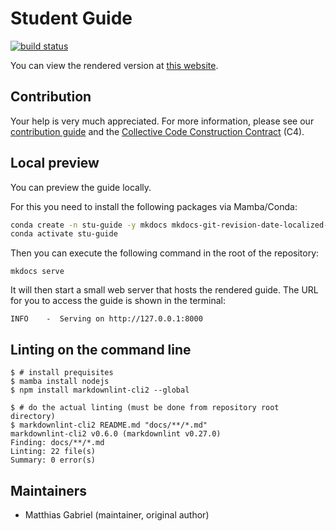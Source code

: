 # Student Guide

[![build status](https://github.com/tuc-nt-df/student-guide/actions/workflows/cicd.yml/badge.svg?branch=main)](https://github.com/tuc-nt-df/student-guide/tree/main)

You can view the rendered version at [this website](https://tuc-nt-df.github.io/student-guide/).

## Contribution

Your help is very much appreciated. For more information, please see our [contribution guide](./CONTRIBUTING.md) and the [Collective Code Construction Contract](https://github.com/link-developers/rfcs/blob/master/docs/001.md) (C4).

## Local preview

You can preview the guide locally.

For this you need to install the following packages via Mamba/Conda:

```sh
conda create -n stu-guide -y mkdocs mkdocs-git-revision-date-localized-plugin mkdocs-material mkdocs-material-extensions
conda activate stu-guide
```

Then you can execute the following command in the root of the repository:

```
mkdocs serve
```

It will then start a small web server that hosts the rendered guide.
The URL for you to access the guide is shown in the terminal:

```
INFO    -  Serving on http://127.0.0.1:8000
```

## Linting on the command line

```console
$ # install prequisites
$ mamba install nodejs
$ npm install markdownlint-cli2 --global

$ # do the actual linting (must be done from repository root directory)
$ markdownlint-cli2 README.md "docs/**/*.md"
markdownlint-cli2 v0.6.0 (markdownlint v0.27.0)
Finding: docs/**/*.md
Linting: 22 file(s)
Summary: 0 error(s)
```

## Maintainers

- Matthias Gabriel (maintainer, original author)
